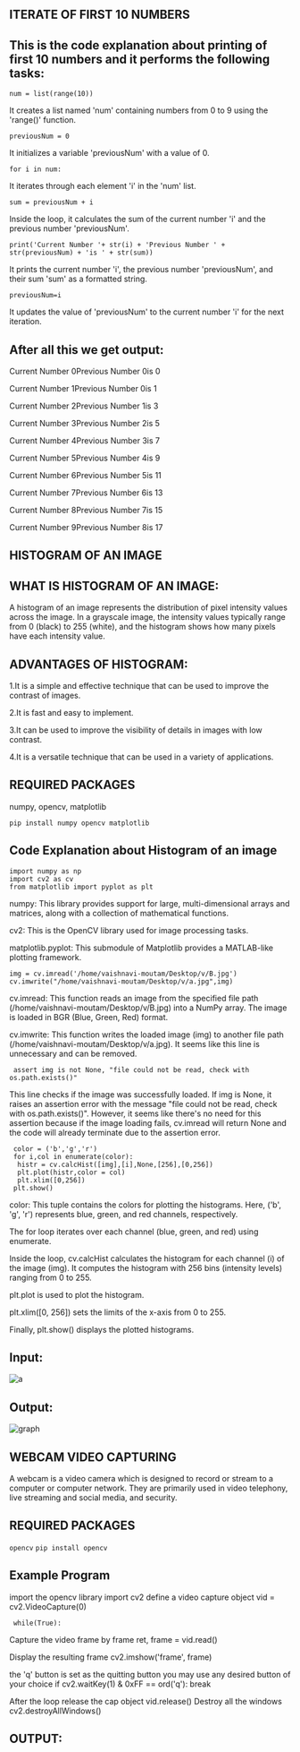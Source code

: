 ## ITERATE OF FIRST 10 NUMBERS

## This is the code explanation about printing of first 10 numbers and it performs the following tasks:

    num = list(range(10))
 It creates a list named 'num' containing numbers from 0 to 9 using the 'range()' function.

    previousNum = 0
 It initializes a variable 'previousNum' with a value of 0.

    for i in num:
It iterates through each element 'i' in the 'num' list.

    sum = previousNum + i
Inside the loop, it calculates the sum of the current number 'i' and the previous number 'previousNum'.
    
    print('Current Number '+ str(i) + 'Previous Number ' + str(previousNum) + 'is ' + str(sum))
It prints the current number 'i', the previous number 'previousNum', and their sum 'sum' as a formatted string.
    
    previousNum=i   
It updates the value of 'previousNum' to the current number 'i' for the next iteration.

## After all this we get output:

Current Number 0Previous Number 0is 0

Current Number 1Previous Number 0is 1

Current Number 2Previous Number 1is 3

Current Number 3Previous Number 2is 5

Current Number 4Previous Number 3is 7

Current Number 5Previous Number 4is 9

Current Number 6Previous Number 5is 11

Current Number 7Previous Number 6is 13

Current Number 8Previous Number 7is 15

Current Number 9Previous Number 8is 17


##  HISTOGRAM OF AN IMAGE

## WHAT IS HISTOGRAM OF AN IMAGE:

A histogram of an image represents the distribution of pixel intensity values across the image. In a grayscale image, the intensity values typically range from 0 (black) to 255 (white), and the histogram shows how many pixels have each intensity value.

## ADVANTAGES OF HISTOGRAM:

  1.It is a simple and effective technique that can be used to improve the contrast of images.
  
  2.It is fast and easy to implement.
  
  3.It can be used to improve the visibility of details in images with low contrast.
  
  4.It is a versatile technique that can be used in a variety of applications.

## REQUIRED PACKAGES
   numpy, opencv, matplotlib
   
```pip install numpy opencv matplotlib```
 
## Code Explanation about Histogram of an image

    import numpy as np
    import cv2 as cv
    from matplotlib import pyplot as plt

numpy: This library provides support for large, multi-dimensional arrays and matrices, along with a collection of mathematical functions.

cv2: This is the OpenCV library used for image processing tasks.

matplotlib.pyplot: This submodule of Matplotlib provides a MATLAB-like plotting framework.
 
    img = cv.imread('/home/vaishnavi-moutam/Desktop/v/B.jpg')
    cv.imwrite("/home/vaishnavi-moutam/Desktop/v/a.jpg",img)
   
cv.imread: This function reads an image from the specified file path (/home/vaishnavi-moutam/Desktop/v/B.jpg) into a NumPy array. The image is loaded in BGR (Blue, Green, Red) format.

cv.imwrite: This function writes the loaded image (img) to another file path (/home/vaishnavi-moutam/Desktop/v/a.jpg). It seems like this line is unnecessary and can be removed.

     assert img is not None, "file could not be read, check with os.path.exists()"
This line checks if the image was successfully loaded. If img is None, it raises an assertion error with the message "file could not be read, check with os.path.exists()". However, it seems like there's no need for this assertion because if the image loading fails, cv.imread will return None and the code will already terminate due to the assertion error.

     color = ('b','g','r')
     for i,col in enumerate(color):
      histr = cv.calcHist([img],[i],None,[256],[0,256])
      plt.plot(histr,color = col)
      plt.xlim([0,256])
     plt.show()
    
color: This tuple contains the colors for plotting the histograms. Here, ('b', 'g', 'r') represents blue, green, and red channels, respectively.

The for loop iterates over each channel (blue, green, and red) using enumerate.

Inside the loop, cv.calcHist calculates the histogram for each channel (i) of the image (img). It computes the histogram with 256 bins (intensity levels) ranging from 0 to 255.

plt.plot is used to plot the histogram.

plt.xlim([0, 256]) sets the limits of the x-axis from 0 to 255.

Finally, plt.show() displays the plotted histograms.

## Input:

![a](https://github.com/VaishnaviMoutam/TASKS/assets/169046827/02097b31-f76f-481e-9c54-f2a04041451f)

## Output:

![graph](https://github.com/VaishnaviMoutam/TASKS/assets/169046827/dff78259-e36e-4a85-a0bb-4d5253edf9c2)


## WEBCAM VIDEO CAPTURING

A webcam is a video camera which is designed to record or stream to a computer or computer network. They are primarily used in video telephony, live streaming and social media, and security.

## REQUIRED PACKAGES 
```opencv```
```pip install opencv```
## Example Program

import the opencv library 
     import cv2 
define a video capture object 
     vid = cv2.VideoCapture(0) 
  
     while(True): 
      
Capture the video frame 
by frame 
     ret, frame = vid.read() 
  
Display the resulting frame 
     cv2.imshow('frame', frame) 
      
the 'q' button is set as the 
quitting button you may use any 
desired button of your choice 
     if cv2.waitKey(1) & 0xFF == ord('q'): 
        break
  
After the loop release the cap object 
     vid.release() 
Destroy all the windows 
     cv2.destroyAllWindows()

## OUTPUT:









    
